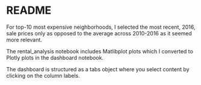 # README

For top-10 most expensive neighborhoods, I selected the most recent, 2016, sale prices only as opposed to the average across 2010-2016 as it seemed more relevant.

The rental_analysis notebook includes Matlibplot plots which I converted to Plotly plots in the dashboard notebook.

The dashboard is structured as a tabs object where you select content by clicking on the column labels.